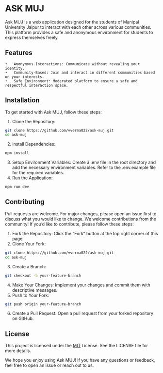 # ASK MUJ

Ask MUJ is a web application designed for the students of Manipal University Jaipur to interact with each other across various communities. This platform provides a safe and anonymous environment for students to express themselves freely.

## Features

	•	Anonymous Interactions: Communicate without revealing your identity.
	•	Community-Based: Join and interact in different communities based on your interests.
	•	Safe Environment: Moderated platform to ensure a safe and respectful interaction space.


## Installation

To get started with Ask MUJ, follow these steps:

1.	Clone the Repository:
```bash
git clone https://github.com/vverma022/ask-muj.git
cd ask-muj
```
2.	Install Dependencies:
```bash
npm install
```
3.	Setup Environment Variables:
Create a .env file in the root directory and add the necessary environment variables. Refer to the .env.example file for the required variables.
4.	Run the Application:
```bash
npm run dev
```

## Contributing

Pull requests are welcome. For major changes, please open an issue first
to discuss what you would like to change. We welcome contributions from the community! If you’d like to contribute, please follow these steps:
1.	Fork the Repository:
Click the “Fork” button at the top right corner of this page.
2.	Clone Your Fork:
```bash
git clone https://github.com/vverma022/ask-muj.git
cd ask-muj 
```
3.	Create a Branch:
```bash
git checkout -b your-feature-branch
```
4.	Make Your Changes:
Implement your changes and commit them with descriptive messages.
5.	Push to Your Fork:
```bash
git push origin your-feature-branch
```
6.	Create a Pull Request:
Open a pull request from your forked repository on GitHub.

## License

This project is licensed under the [MIT](https://choosealicense.com/licenses/mit/) License. See the LICENSE file for more details.

We hope you enjoy using Ask MUJ! If you have any questions or feedback, feel free to open an issue or reach out to us.
